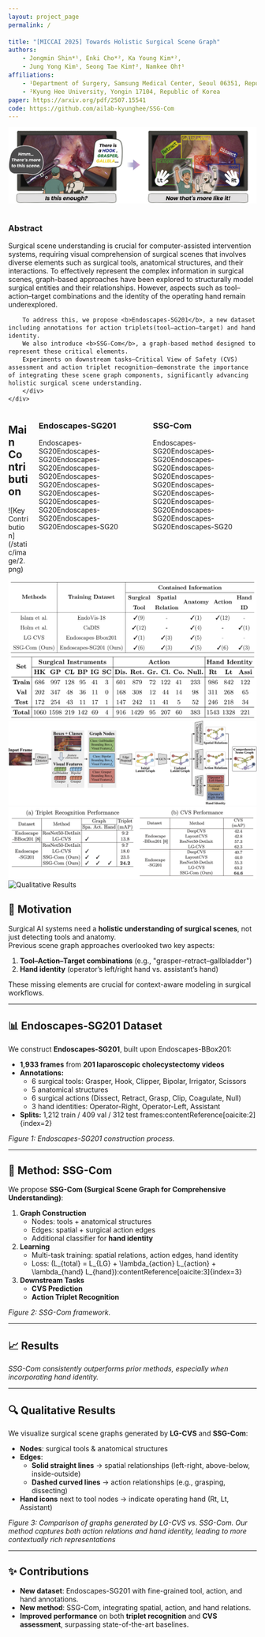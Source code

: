 ```yaml
---
layout: project_page
permalink: /

title: "[MICCAI 2025] Towards Holistic Surgical Scene Graph"
authors:
    - Jongmin Shin*¹, Enki Cho*², Ka Young Kim*²,
    - Jung Yong Kim¹, Seong Tae Kim†², Namkee Oh†¹
affiliations:
    - ¹Department of Surgery, Samsung Medical Center, Seoul 06351, Republic of Korea
    - ²Kyung Hee University, Yongin 17104, Republic of Korea
paper: https://arxiv.org/pdf/2507.15541
code: https://github.com/ailab-kyunghee/SSG-Com
---
```



![Illustration](/static/image/1.png)  
<!-- Abstract -->
<div class="columns is-centered has-text-centered">
    <div class="column is-four-fifths">
        <h3>Abstract</h3>
        <div class="content has-text-justified">
        Surgical scene understanding is crucial for computer-assisted intervention systems, requiring visual comprehension of surgical scenes that involves diverse elements such as surgical tools, anatomical structures, and their interactions. 
        To effectively represent the complex information in surgical scenes, graph-based approaches have been explored to structurally model surgical entities and their relationships. 
        However, aspects such as tool–action–target combinations and the identity of the operating hand remain underexplored. 

        To address this, we propose <b>Endoscapes-SG201</b>, a new dataset including annotations for action triplets(tool–action–target) and hand identity. 
        We also introduce <b>SSG-Com</b>, a graph-based method designed to represent these critical elements. 
        Experiments on downstream tasks—Critical View of Safety (CVS) assessment and action triplet recognition—demonstrate the importance of integrating these scene graph components, significantly advancing holistic surgical scene understanding. 
        </div>
    </div>
</div>

<div class="columns is-centered">
    <div class="column is-four-fifths">
        <h2>Main Contribution</h2>
        ![Key Contribution](/static/image/2.png)  
    </div>
    <div class="column is-four-fifths">
        <h3>Endoscapes-SG201</h3>
        <div class="content has-text-justified">
        Endoscapes-SG20Endoscapes-SG20Endoscapes-SG20Endoscapes-SG20Endoscapes-SG20Endoscapes-SG20Endoscapes-SG20Endoscapes-SG20Endoscapes-SG20Endoscapes-SG20Endoscapes-SG20
        </div>
    </div>
    <div class="column is-four-fifths">
        <h3>SSG-Com</h3>
                <div class="content has-text-justified">
        Endoscapes-SG20Endoscapes-SG20Endoscapes-SG20Endoscapes-SG20Endoscapes-SG20Endoscapes-SG20Endoscapes-SG20Endoscapes-SG20Endoscapes-SG20Endoscapes-SG20Endoscapes-SG20
        </div>
    </div>
</div>

![Dataset Comparison](/static/image/3.png)  
![Endoscapes-SG201 Dataset Details](/static/image/4.png)  
![SSG-Com Overall Architecture](/static/image/5.png)  
![Quantitative Results](/static/image/6.png)  
![Qualitative Results](/static/image/7.png)  


## 🚀 Motivation
Surgical AI systems need a **holistic understanding of surgical scenes**, not just detecting tools and anatomy.  
Previous scene graph approaches overlooked two key aspects:
1. **Tool–Action–Target combinations** (e.g., "grasper–retract–gallbladder")  
2. **Hand identity** (operator’s left/right hand vs. assistant’s hand)

These missing elements are crucial for context-aware modeling in surgical workflows.

---

## 📊 Endoscapes-SG201 Dataset
We construct **Endoscapes-SG201**, built upon Endoscapes-BBox201:
- **1,933 frames** from **201 laparoscopic cholecystectomy videos**
- **Annotations:**
  - 6 surgical tools: Grasper, Hook, Clipper, Bipolar, Irrigator, Scissors
  - 5 anatomical structures
  - 6 surgical actions (Dissect, Retract, Grasp, Clip, Coagulate, Null)
  - 3 hand identities: Operator-Right, Operator-Left, Assistant
- **Splits:** 1,212 train / 409 val / 312 test frames:contentReference[oaicite:2]{index=2}

*Figure 1: Endoscapes-SG201 construction process.*

---

## 🧩 Method: SSG-Com
We propose **SSG-Com (Surgical Scene Graph for Comprehensive Understanding)**:
1. **Graph Construction**  
   - Nodes: tools + anatomical structures  
   - Edges: spatial + surgical action edges  
   - Additional classifier for **hand identity**
2. **Learning**  
   - Multi-task training: spatial relations, action edges, hand identity  
   - Loss: \(L_{total} = L_{LG} + \lambda_{action} L_{action} + \lambda_{hand} L_{hand}\):contentReference[oaicite:3]{index=3}
3. **Downstream Tasks**  
   - **CVS Prediction**  
   - **Action Triplet Recognition**

*Figure 2: SSG-Com framework.*

---

## 📈 Results


*SSG-Com consistently outperforms prior methods, especially when incorporating hand identity.*

---

## 🔍 Qualitative Results
We visualize surgical scene graphs generated by **LG-CVS** and **SSG-Com**:

- **Nodes**: surgical tools & anatomical structures  
- **Edges**:  
  - **Solid straight lines** → spatial relationships (left-right, above-below, inside-outside)  
  - **Dashed curved lines** → action relationships (e.g., grasping, dissecting)  
- **Hand icons** next to tool nodes → indicate operating hand (Rt, Lt, Assistant)

*Figure 3: Comparison of graphs generated by LG-CVS vs. SSG-Com. Our method captures both action relations and hand identity, leading to more contextually rich representations*

---

## ✨ Contributions
- **New dataset**: Endoscapes-SG201 with fine-grained tool, action, and hand annotations.  
- **New method**: SSG-Com, integrating spatial, action, and hand relations.  
- **Improved performance** on both **triplet recognition** and **CVS assessment**, surpassing state-of-the-art baselines.

<!-- --- -->
<!-- 
## 📚 Citation
If you use our work, please cite:

```bibtex
@article{shin2025towards,
  title={Towards Holistic Surgical Scene Graph},
  author={Shin, Jongmin and Cho, Enki and Kim, Ka Young and Kim, Jung Yong and Kim, Seong Tae and Oh, Namkee},
  journal={Medical Image Computing and Computer-Assisted Intervention (MICCAI)},
  year={2025}
} -->
